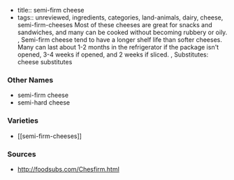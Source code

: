 - title:: semi-firm cheese
- tags:: unreviewed, ingredients, categories, land-animals, dairy, cheese, semi-firm-cheeses
Most of these cheeses are great for snacks and sandwiches, and many can be cooked without becoming rubbery or oily. , Semi-firm cheese tend to have a longer shelf life than softer cheeses. Many can last about 1-2 months in the refrigerator if the package isn't opened, 3-4 weeks if opened, and 2 weeks if sliced. , Substitutes: cheese substitutes

### Other Names

* semi-firm cheese
* semi-hard cheese

### Varieties

* [[semi-firm-cheeses]]

### Sources
* http://foodsubs.com/Chesfirm.html
